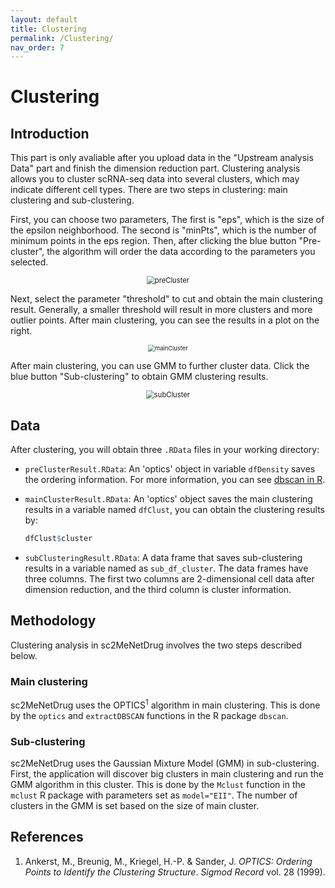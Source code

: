```yaml
---
layout: default
title: Clustering
permalink: /Clustering/
nav_order: 7
---
```


# Clustering

## Introduction

This part is only avaliable after you upload data in the "Upstream analysis Data" part and finish the dimension reduction part. Clustering analysis allows you to cluster scRNA-seq data into several clusters, which may indicate different cell types. There are two steps in clustering: main clustering and sub-clustering.

First, you can choose two parameters, The first is "eps", which is the size of the epsilon neighborhood. The second is "minPts", which is the number of minimum points in the eps region. Then, after clicking the blue button "Pre-cluster", the algorithm will order the data according to the parameters you selected. 

<p align="center"><img src="../pic/preCluster.png" alt="preCluster" style="zoom:80%;" /></p>

Next, select the parameter "threshold" to cut and obtain the main clustering result. Generally, a smaller threshold will result in more clusters and more outlier points. After main clustering, you can see the results in a plot on the right.

<p align="center"><img src="../pic/mainCluster.png" alt="mainCluster" style="zoom:67%;" /></p>

After main clustering, you can use GMM to further cluster data. Click the blue button "Sub-clustering" to obtain GMM clustering results.

<p align="center"><img src="../pic/subCluster.png" alt="subCluster" style="zoom:80%;" /></p>

## Data

After clustering, you will obtain three `.RData` files in your working directory:

* `preClusterResult.RData`:  An 'optics' object in variable `dfDensity` saves the ordering information. For more information, you can see [dbscan in R](https://cran.r-project.org/web/packages/dbscan/dbscan.pdf).

* `mainClusterResult.RData`: An 'optics' object saves the main clustering results in a variable named `dfClust`, you can obtain the clustering results by:

  ```R
  dfClust$cluster
  ```

* `subClusteringResult.RData`: A data frame that saves sub-clustering results in a variable named as `sub_df_cluster`.  The data frames have three columns. The first two columns are 2-dimensional cell data after dimension reduction, and the third column is cluster information. 

## Methodology

Clustering analysis in sc2MeNetDrug involves the two steps described below.

### Main clustering

sc2MeNetDrug uses the OPTICS<sup>1</sup> algorithm in main clustering. This is done by the `optics` and `extractDBSCAN` functions in the R package `dbscan`. 

### Sub-clustering

sc2MeNetDrug uses the Gaussian Mixture Model (GMM) in sub-clustering. First, the application will discover big clusters in main clustering and run the GMM algorithm in this cluster. This is done by the `Mclust` function in the `mclust` R package with parameters set as `model="EII"`. The number of clusters in the GMM is set based on the size of main cluster.





## References

1. Ankerst, M., Breunig, M., Kriegel, H.-P. & Sander, J. *OPTICS: Ordering Points to Identify the Clustering Structure*. *Sigmod Record* vol. 28 (1999).